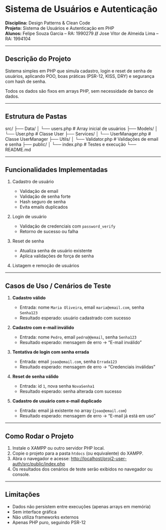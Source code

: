 # Sistema de Usuários e Autenticação

**Disciplina:** Design Patterns & Clean Code  
**Projeto:** Sistema de Usuários e Autenticação em PHP  
**Alunos:** Felipe Souza Garcia – RA: 1990279 **//** Jose Vitor de Almeida Lima – RA: 1994104

---

## **Descrição do Projeto**
Sistema simples em PHP que simula cadastro, login e reset de senha de usuários, aplicando POO, boas práticas (PSR-12, KISS, DRY) e segurança com hash de senha.

Todos os dados são fixos em arrays PHP, sem necessidade de banco de dados.

---

## **Estrutura de Pastas**

src/
├── Data/
│ └── users.php # Array inicial de usuários
├── Models/
│ └── User.php # Classe User
├── Services/
│ └── UserManager.php # Classe UserManager
├── Utils/
│ └── Validator.php # Validações de email e senha
├── public/
│ └── index.php # Testes e execução
└── README.md


---

## **Funcionalidades Implementadas**

1. Cadastro de usuário
   - Validação de email
   - Validação de senha forte
   - Hash seguro de senha
   - Evita emails duplicados

2. Login de usuário
   - Validação de credenciais com `password_verify`
   - Retorno de sucesso ou falha

3. Reset de senha
   - Atualiza senha de usuário existente
   - Aplica validações de força de senha

4. Listagem e remoção de usuários

---

## **Casos de Uso / Cenários de Teste**

1. **Cadastro válido**  
   - Entrada: nome `Maria Oliveira`, email `maria@email.com`, senha `Senha123`  
   - Resultado esperado: usuário cadastrado com sucesso

2. **Cadastro com e-mail inválido**  
   - Entrada: nome `Pedro`, email `pedro@@email`, senha `Senha123`  
   - Resultado esperado: mensagem de erro → “E-mail inválido”

3. **Tentativa de login com senha errada**  
   - Entrada: email `joao@email.com`, senha `Errada123`  
   - Resultado esperado: mensagem de erro → “Credenciais inválidas”

4. **Reset de senha válido**  
   - Entrada: id `1`, nova senha `NovaSenha1`  
   - Resultado esperado: senha alterada com sucesso

5. **Cadastro de usuário com e-mail duplicado**  
   - Entrada: email já existente no array (`joao@email.com`)  
   - Resultado esperado: mensagem de erro → “E-mail já está em uso”

---

## **Como Rodar o Projeto**
1. Instale o XAMPP ou outro servidor PHP local.
2. Copie o projeto para a pasta `htdocs` (ou equivalente) do XAMPP.
3. Abra o navegador e acesse: [http://localhost/proj2-user-auth/src/public/index.php](http://localhost/proj2-user-auth/src/public/index.php)
4. Os resultados dos cenários de teste serão exibidos no navegador ou console.

---

## **Limitações**
- Dados não persistem entre execuções (apenas arrays em memória)
- Sem interface gráfica
- Não utiliza frameworks externos
- Apenas PHP puro, seguindo PSR-12
